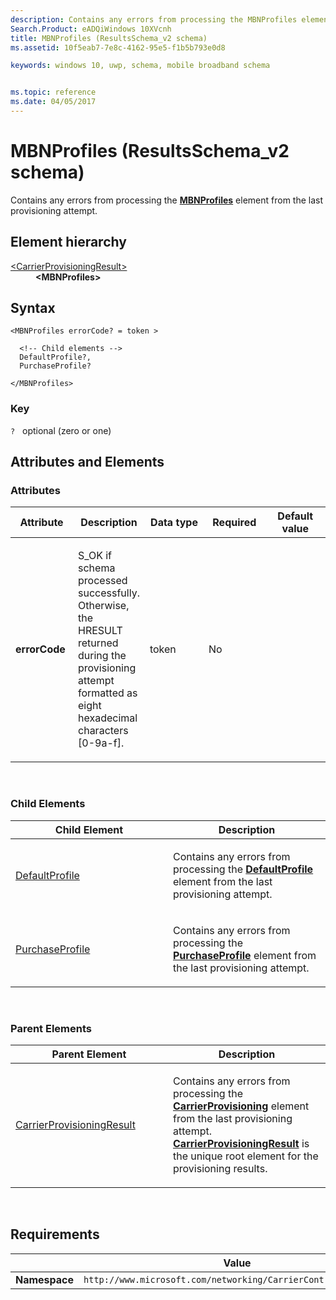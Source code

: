 ```yaml
---
description: Contains any errors from processing the MBNProfiles element from the last provisioning attempt.
Search.Product: eADQiWindows 10XVcnh
title: MBNProfiles (ResultsSchema_v2 schema)
ms.assetid: 10f5eab7-7e8c-4162-95e5-f1b5b793e0d8

keywords: windows 10, uwp, schema, mobile broadband schema


ms.topic: reference
ms.date: 04/05/2017
---
```


# MBNProfiles (ResultsSchema_v2 schema)

Contains any errors from processing the [**MBNProfiles**](../carriercontrolschema/element-mbnprofiles.md) element from the last provisioning attempt.


## Element hierarchy

<dl>
<dt><a href="element-carrierprovisioningresult.md">&lt;CarrierProvisioningResult&gt;</a></dt>
<dd><b>&lt;MBNProfiles&gt;</b></dd>
</dl>

## Syntax

``` syntax
<MBNProfiles errorCode? = token >

  <!-- Child elements -->
  DefaultProfile?,
  PurchaseProfile?

</MBNProfiles>
```

### Key

`?`   optional (zero or one)

## Attributes and Elements


### Attributes

<table>
<colgroup>
<col width="20%" />
<col width="20%" />
<col width="20%" />
<col width="20%" />
<col width="20%" />
</colgroup>
<thead>
<tr class="header">
<th>Attribute</th>
<th>Description</th>
<th>Data type</th>
<th>Required</th>
<th>Default value</th>
</tr>
</thead>
<tbody>
<tr class="odd">
<td><strong>errorCode</strong></td>
<td><p>S_OK if schema processed successfully. Otherwise, the HRESULT returned during the provisioning attempt formatted as eight hexadecimal characters [0-9a-f].</p></td>
<td>token</td>
<td>No</td>
<td></td>
</tr>
</tbody>
</table>

 

### Child Elements

<table>
<colgroup>
<col width="50%" />
<col width="50%" />
</colgroup>
<thead>
<tr class="header">
<th>Child Element</th>
<th>Description</th>
</tr>
</thead>
<tbody>
<tr class="odd">
<td><a href="element-defaultprofile.md">DefaultProfile</a> </td>
<td><p>Contains any errors from processing the <a href="/uwp/schemas/mobilebroadbandschema/wwan/element-defaultprofile"><strong>DefaultProfile</strong></a>  element from the last provisioning attempt.</p></td>
</tr>
<tr class="even">
<td><a href="element-purchaseprofile.md">PurchaseProfile</a> </td>
<td><p>Contains any errors from processing the <a href="/uwp/schemas/mobilebroadbandschema/wwan/element-purchaseprofile"><strong>PurchaseProfile</strong></a>  element from the last provisioning attempt.</p></td>
</tr>
</tbody>
</table>

 

### Parent Elements

<table>
<colgroup>
<col width="50%" />
<col width="50%" />
</colgroup>
<thead>
<tr class="header">
<th>Parent Element</th>
<th>Description</th>
</tr>
</thead>
<tbody>
<tr class="odd">
<td><a href="element-carrierprovisioningresult.md">CarrierProvisioningResult</a> </td>
<td><p>Contains any errors from processing the <a href="/uwp/schemas/mobilebroadbandschema/carriercontrolschema/element-carrierprovisioning"><strong>CarrierProvisioning</strong></a>  element from the last provisioning attempt. <a href="/uwp/schemas/mobilebroadbandschema/resultsschema/element-carrierprovisioningresult"><strong>CarrierProvisioningResult</strong></a> is the unique root element for the provisioning results.</p></td>
</tr>
</tbody>
</table>

 

## Requirements

|          | Value        |
|----------|--------------|
| **Namespace** | `http://www.microsoft.com/networking/CarrierControlResults/v2` |

 

 
